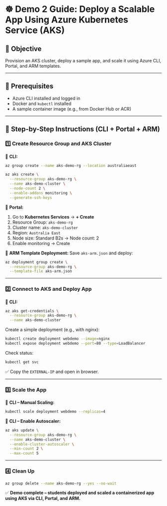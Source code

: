 # ☸️ Demo 2 Guide: Deploy a Scalable App Using Azure Kubernetes Service (AKS)

## 🎯 Objective

Provision an AKS cluster, deploy a sample app, and scale it using Azure CLI, Portal, and ARM templates.

---

## 🧭 Prerequisites

- Azure CLI installed and logged in
- Docker and `kubectl` installed
- A sample container image (e.g., from Docker Hub or ACR)

---

## 👣 Step-by-Step Instructions (CLI + Portal + ARM)

### 1️⃣ Create Resource Group and AKS Cluster

🔸 **CLI:**

```bash
az group create --name aks-demo-rg --location australiaeast

az aks create \
  --resource-group aks-demo-rg \
  --name aks-demo-cluster \
  --node-count 2 \
  --enable-addons monitoring \
  --generate-ssh-keys
```

🔸 **Portal:**

1. Go to **Kubernetes Services** → **+ Create**
2. Resource Group: `aks-demo-rg`
3. Cluster name: `aks-demo-cluster`
4. Region: `Australia East`
5. Node size: Standard B2s → Node count: 2
6. Enable monitoring → Create

🔸 **ARM Template Deployment:** Save `aks-arm.json` and deploy:

```bash
az deployment group create \
  --resource-group aks-demo-rg \
  --template-file aks-arm.json
```

---

### 2️⃣ Connect to AKS and Deploy App

🔸 **CLI:**

```bash
az aks get-credentials \
  --resource-group aks-demo-rg \
  --name aks-demo-cluster
```

Create a simple deployment (e.g., with nginx):

```bash
kubectl create deployment webdemo --image=nginx
kubectl expose deployment webdemo --port=80 --type=LoadBalancer
```

Check status:

```bash
kubectl get svc
```

✅ Copy the `EXTERNAL-IP` and open in browser.

---

### 3️⃣ Scale the App

🔸 **CLI – Manual Scaling:**

```bash
kubectl scale deployment webdemo --replicas=4
```

🔸 **CLI – Enable Autoscaler:**

```bash
az aks update \
  --resource-group aks-demo-rg \
  --name aks-demo-cluster \
  --enable-cluster-autoscaler \
  --min-count 2 \
  --max-count 5
```

---

### 4️⃣ Clean Up

```bash
az group delete --name aks-demo-rg --yes --no-wait
```

✅ **Demo complete – students deployed and scaled a containerized app using AKS via CLI, Portal, and ARM.**

